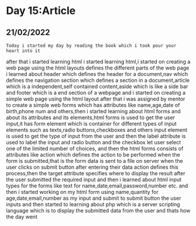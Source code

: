 # Day 15:Article
## 21/02/2022
    Today i started my day by reading the book which i took pour your heart into it
after that i started learning  html i started learning html,i started on creating a
web page using the html layouts defines the different parts of the web page i learned
about header which defines the header for a document,nav which defines the navigation
section which defines a section in a document,article which is a independent,self 
contained content,aside which is like a side bar and footer which is a end section of
a webpage and i started on creating a simple web page using the html layout after 
that i was assigned by mentor to create a simple web forms which has attributes like
name,age,date of birth,phone num and others,then i started learning about html forms
and about its attributes and its elements,html forms is used to get the user input,it
has form element which is container for different types of input elements such as 
texts,radio buttons,checkboxes and others input element is used to get the type of 
input from the user and then the label attribute is used to label the input and radio
button and the checkbox let user select one of the limited number of choices, and then
the html forms consists of attributes like action which defines the action to be performed
when the form is submitted,that is the form data is sent to a file on server when the
user clicks on submit button after entering their data action defines this process,then
the target attribute specifies where to display the result after the user submitted the
required input and then i learned about html  input types for the forms like text for 
name,date,email,password,number etc. and then i started working on my html form using
name,quantity for age,date,email,number as my input and submit to submit button the user 
inputs and then started to learning about php which is a server scripting language which
is to display the submitted data from the user and  thats how the day went  
